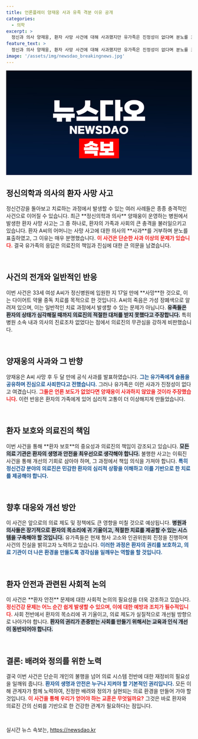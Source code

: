 ```yaml
---
title: 언론플레이 양재웅 사과 유족 격분 이유 공개
categories:
  - 의학
excerpt: >
  정신과 의사 양재웅, 환자 사망 사건에 대해 사과했지만 유가족은 진정성이 없다며 분노를 표출했다. 사인은 장폐색으로 밝혀졌고, 유족은 의료진을 상대로 법적 조치를 취한 상황이다.
feature_text: >
  정신과 의사 양재웅, 환자 사망 사건에 대해 사과했지만 유가족은 진정성이 없다며 분노를 표출했다. 사인은 장폐색으로 밝혀졌고, 유족은 의료진을 상대로 법적 조치를 취한 상황이다.
image: '/assets/img/newsdao_breakingnews.jpg'
---
```


<p><img src="/assets/img/newsdao_breakingnews.jpg" alt="ranknews 속보" /></p>

<h2 data-ke-size="size26">정신의학과 의사의 환자 사망 사고</h2>

<p data-ke-size="size16">정신건강을 돌아보고 치료하는 과정에서 발생할 수 있는 여러 사례들은 종종 충격적인 사건으로 이어질 수 있습니다. 최근 **정신의학과 의사** 양재웅이 운영하는 병원에서 발생한 환자 사망 사고는 그 중 하나로, 환자의 가족과 사회의 큰 충격을 불러일으키고 있습니다. 환자 A씨의 어머니는 사망 사고에 대한 의사의 **사과**를 거부하며 분노를 표출하였고, 그 이유는 매우 분명했습니다. <b><span style="color: #ee2323;">이 사건은 단순한 사과 이상의 문제가 있습니다.</span></b> 결국 유가족의 응답은 의료진의 책임과 진심에 대한 큰 의문을 남겼습니다.</p>

<p data-ke-size="size16">&nbsp;</p>

<h2 data-ke-size="size26">사건의 전개와 일반적인 반응</h2>

<p data-ke-size="size16">이번 사건은 33세 여성 A씨가 정신병원에 입원한 지 17일 만에 **사망**한 것으로, 이는 다이어트 약물 중독 치료를 목적으로 한 것입니다. A씨의 죽음은 가성 장폐색으로 알려져 있으며, 이는 일반적인 치료 과정에서 발생할 수 있는 문제가 아닙니다. <b><span style="background-color: #21538527;">유족들은 환자의 상태가 심각해질 때까지 의료진의 적절한 대처를 받지 못했다고 주장합니다.</span></b> 특히 병원 소속 내과 의사의 진료조차 없었다는 점에서 의료진의 무관심을 강하게 비판했습니다.</p>

<p data-ke-size="size16">&nbsp;</p>

<h2 data-ke-size="size26">양재웅의 사과와 그 반향</h2>

<p data-ke-size="size16">양재웅은 A씨 사망 후 두 달 만에 공식 사과를 발표하였습니다. <b><span style="color: #1a5490;">그는 유가족에게 슬픔을 공유하며 진심으로 사죄한다고 전했습니다.</span></b> 그러나 유가족은 이런 사과가 진정성이 없다고 여겼습니다. <b><span style="color: #ee2323;">그들은 언론 보도가 없었다면 양재웅이 사과하지 않았을 것이라 주장했습니다.</span></b> 이런 반응은 환자의 가족에게 있어 심리적 고통이 더 이상해지게 만들었습니다.</p>

<p data-ke-size="size16">&nbsp;</p>

<h2 data-ke-size="size26">환자 보호와 의료진의 책임</h2>

<p data-ke-size="size16">이번 사건을 통해 **환자 보호**의 중요성과 의료진의 책임이 강조되고 있습니다. <b><span style="background-color: #21538527;">모든 의료 기관은 환자의 생명과 안전을 최우선으로 생각해야 합니다.</span></b> 불행한 사고는 이뤄진 사건을 통해 개선의 기회로 삼아야 하며, 그 과정에서 책임 의식을 가져야 합니다. <b><span style="color: #1a5490;">특히 정신건강 분야의 의료진은 민감한 환자의 심리적 상황을 이해하고 이를 기반으로 한 치료를 제공해야 합니다.</span></b></p>

<p data-ke-size="size16">&nbsp;</p>

<h2 data-ke-size="size26">향후 대응와 개선 방안</h2>

<p data-ke-size="size16">이 사건은 앞으로의 의료 제도 및 정책에도 큰 영향을 미칠 것으로 예상됩니다. <b><span style="background-color: #21538527;">병원과 의사들은 장기적으로 환자의 목소리에 귀 기울이고, 적절한 치료를 제공할 수 있는 시스템을 구축해야 할 것입니다.</span></b> 유가족들은 현재 형사 고소와 인권위원회 진정을 진행하며 사건의 진실을 밝히고자 노력하고 있습니다. <b><span style="color: #1a5490;">이러한 과정은 환자의 권리를 보호하고, 의료 기관이 더 나은 환경을 만들도록 경각심을 일깨우는 역할을 할 것입니다.</span></b></p>

<p data-ke-size="size16">&nbsp;</p>

<h2 data-ke-size="size26">환자 안전과 관련된 사회적 논의</h2>

<p data-ke-size="size16">이 사건은 **환자 안전** 문제에 대한 사회적 논의의 필요성을 더욱 강조하고 있습니다. <b><span style="color: #ee2323;">정신건강 문제는 어느 순간 쉽게 발생할 수 있으며, 이에 대한 예방과 조치가 필수적입니다.</span></b> 사회 전반에서 환자의 목소리에 귀 기울이고, 의료 제도가 실질적으로 개선될 방향으로 나아가야 합니다. <b><span style="background-color: #21538527;">환자의 권리가 존중받는 사회를 만들기 위해서는 교육과 인식 개선이 동반되어야 합니다.</span></b></p>

<p data-ke-size="size16">&nbsp;</p>

<h2 data-ke-size="size26">결론: 배려와 정의를 위한 노력</h2>

<p data-ke-size="size16">결국 이번 사건은 단순히 개인의 불행을 넘어 의료 시스템 전반에 대한 재정비의 필요성을 일깨워 줍니다. <b><span style="color: #1a5490;">환자의 생명과 안전은 누구나 지켜야 할 기본적인 권리입니다.</span></b> 모든 이해 관계자가 함께 노력하여, 진정한 배려와 정의가 실현되는 의료 환경을 만들어 가야 할 것입니다. <b><span style="color: #ee2323;">이 사건을 통해 우리가 얻어야 하는 교훈은 무엇일까요?</span></b> 그것은 바로 환자와 의료진 간의 신뢰를 기반으로 한 건강한 관계가 필요하다는 점입니다.</p>

<p data-ke-size="size16">&nbsp;</p>
실시간 뉴스 속보는, <a href="https://newsdao.kr" rel="dofollow">https://newsdao.kr</a>


